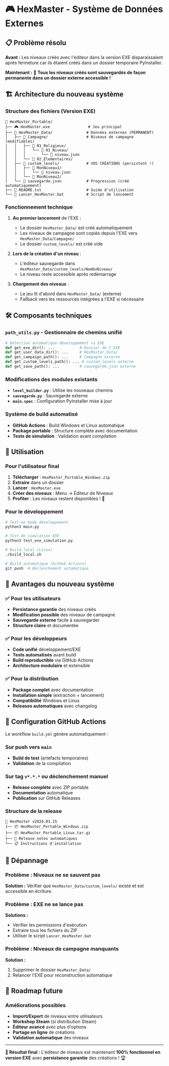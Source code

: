 # 🎮 HexMaster - Système de Données Externes

## 📋 Problème résolu

**Avant :** Les niveaux créés avec l'éditeur dans la version EXE disparaissaient après fermeture car ils étaient créés dans un dossier temporaire PyInstaller.

**Maintenant :** 🎉 **Tous les niveaux créés sont sauvegardés de façon permanente dans un dossier externe accessible !**

## 🏗️ Architecture du nouveau système

### Structure des fichiers (Version EXE)
```
📁 HexMaster_Portable/
├── 🎮 HexMaster.exe                 # Jeu principal
├── 📁 HexMaster_Data/               # Données externes (PERMANENT)
│   ├── 📁 Campagne/                 # Niveaux de campagne (modifiables)
│   │   ├── 📁 01_Religieux/
│   │   │   └── 📁 01_Niveau/
│   │   │       └── 📄 niveau.json
│   │   └── 📁 02_Elementaires/
│   ├── 📁 custom_levels/            # VOS CRÉATIONS (persistent !)
│   │   ├── 📁 MonNiveau1/
│   │   │   └── 📄 niveau.json
│   │   └── 📁 MonNiveau2/
│   └── 💾 sauvegarde.json           # Progression (créé automatiquement)
├── 📄 README.txt                    # Guide d'utilisation
└── 🚀 Lancer_HexMaster.bat          # Script de lancement
```

### Fonctionnement technique

1. **Au premier lancement** de l'EXE :
   - Le dossier `HexMaster_Data/` est créé automatiquement
   - Les niveaux de campagne sont copiés depuis l'EXE vers `HexMaster_Data/Campagne/`
   - Le dossier `custom_levels/` est créé vide

2. **Lors de la création d'un niveau** :
   - L'éditeur sauvegarde dans `HexMaster_Data/custom_levels/NomDuNiveau/`
   - Le niveau reste accessible après redémarrage

3. **Chargement des niveaux** :
   - Le jeu lit d'abord dans `HexMaster_Data/` (externe)
   - Fallback vers les ressources intégrées à l'EXE si nécessaire

## 🛠️ Composants techniques

### `path_utils.py` - Gestionnaire de chemins unifié
```python
# Détection automatique développement vs EXE
def get_exe_dir(): ...           # Dossier de l'EXE
def get_user_data_dir(): ...     # HexMaster_Data/
def get_campaign_path(): ...     # Campagne externe
def get_custom_levels_path(): ... # custom_levels externe
def get_save_path(): ...         # sauvegarde.json externe
```

### Modifications des modules existants
- **`level_builder.py`** : Utilise les nouveaux chemins
- **`sauvegarde.py`** : Sauvegarde externe
- **`main.spec`** : Configuration PyInstaller mise à jour

### Système de build automatisé
- **GitHub Actions** : Build Windows et Linux automatique
- **Package portable** : Structure complète avec documentation
- **Tests de simulation** : Validation avant compilation

## 🚀 Utilisation

### Pour l'utilisateur final
1. **Télécharger** : `HexMaster_Portable_Windows.zip`
2. **Extraire** dans un dossier
3. **Lancer** : `HexMaster.exe`
4. **Créer des niveaux** : Menu → Éditeur de Niveaux
5. **Profiter** : Les niveaux restent disponibles ! 🎉

### Pour le développement
```bash
# Test en mode développement
python3 main.py

# Test de simulation EXE
python3 test_exe_simulation.py

# Build local (Linux)
./build_local.sh

# Build automatique (GitHub Actions)
git push  # Déclenchement automatique
```

## 🎯 Avantages du nouveau système

### ✅ Pour les utilisateurs
- **Persistance garantie** des niveaux créés
- **Modification possible** des niveaux de campagne
- **Sauvegarde externe** facile à sauvegarder
- **Structure claire** et documentée

### ✅ Pour les développeurs
- **Code unifié** développement/EXE
- **Tests automatisés** avant build
- **Build reproductible** via GitHub Actions
- **Architecture modulaire** et extensible

### ✅ Pour la distribution
- **Package complet** avec documentation
- **Installation simple** (extraction + lancement)
- **Compatibilité** Windows et Linux
- **Releases automatiques** avec changelog

## 🔧 Configuration GitHub Actions

Le workflow `build.yml` génère automatiquement :

### Sur push vers `main`
- **Build de test** (artefacts temporaires)
- **Validation** de la compilation

### Sur tag `v*.*.*` ou déclenchement manuel
- **Release complète** avec ZIP portable
- **Documentation** automatique
- **Publication** sur GitHub Releases

### Structure de la release
```
🎯 HexMaster v2024.01.15
├── 📦 HexMaster_Portable_Windows.zip
├── 📦 HexMaster_Portable_Linux.tar.gz
├── 📄 Release notes automatiques
└── 📋 Instructions d'installation
```

## 🐛 Dépannage

### Problème : Niveaux ne se sauvent pas
**Solution :** Vérifier que `HexMaster_Data/custom_levels/` existe et est accessible en écriture.

### Problème : EXE ne se lance pas
**Solutions :**
- Vérifier les permissions d'exécution
- Extraire tous les fichiers du ZIP
- Utiliser le script `Lancer_HexMaster.bat`

### Problème : Niveaux de campagne manquants
**Solution :** 
1. Supprimer le dossier `HexMaster_Data/`
2. Relancer l'EXE pour reconstruction automatique

## 🚀 Roadmap future

### Améliorations possibles
- **Import/Export** de niveaux entre utilisateurs
- **Workshop Steam** (si distribution Steam)
- **Éditeur avancé** avec plus d'options
- **Partage en ligne** de créations
- **Validation automatique** des niveaux

---

**🎉 Résultat final :** L'éditeur de niveaux est maintenant **100% fonctionnel en version EXE** avec **persistance garantie** des créations ! 🏆
